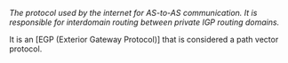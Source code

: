 _The protocol used by the internet for AS-to-AS communication. It is responsible for interdomain routing between private IGP routing domains._

It is an [EGP (Exterior Gateway Protocol)] that is considered a path vector protocol.